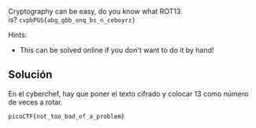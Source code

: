 Cryptography can be easy, do you know what ROT13 is? `cvpbPGS{abg_gbb_onq_bs_n_ceboyrz}`

Hints:
- This can be solved online if you don't want to do it by hand!
## Solución
En el cyberchef, hay que poner el texto cifrado y colocar 13 como número de veces a rotar.

`picoCTF{not_too_bad_of_a_problem}`